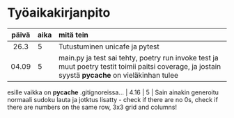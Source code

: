 # Työaikakirjanpito

| päivä | aika | mitä tein  |
| :----:|:-----| :-----|
|  26.3 | 5    | Tutustuminen unicafe ja pytest  |
|  04.09| 5    | main.py ja test sai tehty, poetry run invoke test ja muut poetry testit toimii paitsi coverage, ja jostain syystä __pycache__ on vieläkinhan tulee 
esille vaikka on __pycache__ .gitignoreissa... 
| 4.16  |  5   | Sain ainakin generoitu normaali sudoku lauta ja jotktus lisatty - check if there are no 0s, check if there are numbers on the same row, 3x3 grid and columns!  
